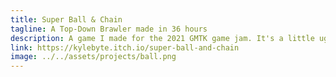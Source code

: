 ```yaml
---
title: Super Ball & Chain
tagline: A Top-Down Brawler made in 36 hours
description: A game I made for the 2021 GMTK game jam. It's a little ugly, but still fun!
link: https://kylebyte.itch.io/super-ball-and-chain
image: ../../assets/projects/ball.png
---
```

